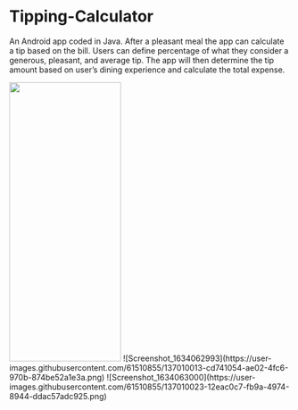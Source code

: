 # Tipping-Calculator

An Android app coded in Java. After a pleasant meal the app can calculate a tip based on the bill. 
Users can define percentage of what they consider a generous, pleasant, and average tip. The 
app will then determine the tip amount based on user’s dining experience and calculate the total 
expense.

<img src="https://user-images.githubusercontent.com/61510855/137009996-74b5f3c7-619d-4eb8-9e4b-252e2c532020.png" width="200" height="500">
![Screenshot_1634062993](https://user-images.githubusercontent.com/61510855/137010013-cd741054-ae02-4fc6-970b-874be52a1e3a.png)
![Screenshot_1634063000](https://user-images.githubusercontent.com/61510855/137010023-12eac0c7-fb9a-4974-8944-ddac57adc925.png)
